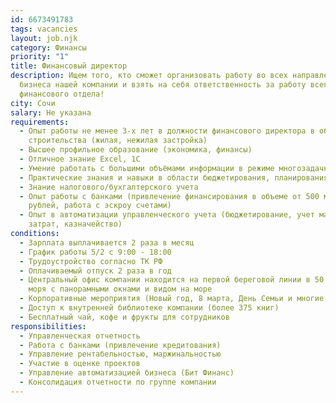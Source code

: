 ```yaml
---
id: 6673491783
tags: vacancies
layout: job.njk
category: Финансы
priority: "1"
title: Финансовый директор
description: Ищем того, кто сможет организовать работу во всех направлениях
  бизнеса нашей компании и взять на себя ответственность за работу всего
  финансового отдела!
city: Сочи
salary: Не указана
requirements:
  - Опыт работы не менее 3-х лет в должности финансового директора в области
    строительства (жилая, нежилая застройка)
  - Высшее профильное образование (экономика, финансы)
  - Отличное знание Excel, 1С
  - Умение работать с большими объёмами информации в режиме многозадачности
  - Практические знания и навыки в области бюджетирования, планирования
  - Знание налогового/бухгалтерского учета
  - Опыт работы с банками (привлечение финансирования в объеме от 500 млн
    рублей, работа с эскроу счетами)
  - Опыт в автоматизации управленческого учета (бюджетирование, учет материалов,
    затрат, казначейство)
conditions:
  - Зарплата выплачивается 2 раза в месяц
  - График работы 5/2 с 9:00 - 18:00
  - Трудоустройство согласно ТК РФ
  - Оплачиваемый отпуск 2 раза в год
  - Центральный офис компании находится на первой береговой линии в 50 м. от
    моря с панорамными окнами и видом на море
  - Корпоративные мероприятия (Новый год, 8 марта, День Семьи и многие другие)
  - Доступ к внутренней библиотеке компании (более 375 книг)
  - Бесплатный чай, кофе и фрукты для сотрудников
responsibilities:
  - Управленческая отчетность
  - Работа с банками (привлечение кредитования)
  - Управление рентабельностью, маржинальностью
  - Участие в оценке проектов
  - Управление автоматизацией бизнеса (Бит Финанс)
  - Консолидация отчетности по группе компании
---
```

